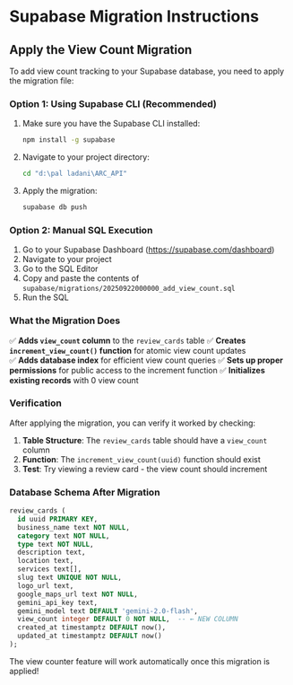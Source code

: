 # Supabase Migration Instructions

## Apply the View Count Migration

To add view count tracking to your Supabase database, you need to apply the migration file:

### Option 1: Using Supabase CLI (Recommended)

1. Make sure you have the Supabase CLI installed:
   ```bash
   npm install -g supabase
   ```

2. Navigate to your project directory:
   ```bash
   cd "d:\pal ladani\ARC_API"
   ```

3. Apply the migration:
   ```bash
   supabase db push
   ```

### Option 2: Manual SQL Execution

1. Go to your Supabase Dashboard (https://supabase.com/dashboard)
2. Navigate to your project
3. Go to the SQL Editor
4. Copy and paste the contents of `supabase/migrations/20250922000000_add_view_count.sql`
5. Run the SQL

### What the Migration Does

✅ **Adds `view_count` column** to the `review_cards` table
✅ **Creates `increment_view_count()` function** for atomic view count updates  
✅ **Adds database index** for efficient view count queries
✅ **Sets up proper permissions** for public access to the increment function
✅ **Initializes existing records** with 0 view count

### Verification

After applying the migration, you can verify it worked by checking:

1. **Table Structure**: The `review_cards` table should have a `view_count` column
2. **Function**: The `increment_view_count(uuid)` function should exist
3. **Test**: Try viewing a review card - the view count should increment

### Database Schema After Migration

```sql
review_cards (
  id uuid PRIMARY KEY,
  business_name text NOT NULL,
  category text NOT NULL,
  type text NOT NULL,
  description text,
  location text,
  services text[],
  slug text UNIQUE NOT NULL,
  logo_url text,
  google_maps_url text NOT NULL,
  gemini_api_key text,
  gemini_model text DEFAULT 'gemini-2.0-flash',
  view_count integer DEFAULT 0 NOT NULL,  -- ← NEW COLUMN
  created_at timestamptz DEFAULT now(),
  updated_at timestamptz DEFAULT now()
);
```

The view counter feature will work automatically once this migration is applied!